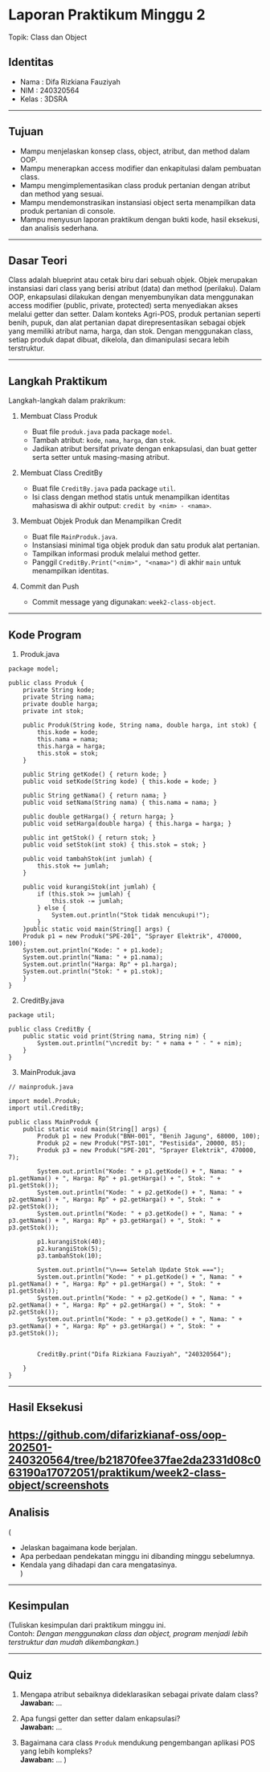 # Laporan Praktikum Minggu 2
Topik: Class dan Object

## Identitas
- Nama  : Difa Rizkiana Fauziyah
- NIM   : 240320564
- Kelas : 3DSRA

---

## Tujuan
- Mampu menjelaskan konsep class, object, atribut, dan method dalam OOP.
- Mampu menerapkan access modifier dan enkapitulasi dalam pembuatan class.
- Mampu mengimplementasikan class produk pertanian dengan atribut dan method yang sesuai.
- Mampu mendemonstrasikan instansiasi object serta menampilkan data produk pertanian di console.
- Mampu menyusun laporan praktikum dengan bukti kode, hasil eksekusi, dan analisis sederhana.

---

## Dasar Teori
Class adalah blueprint atau cetak biru dari sebuah objek. Objek merupakan instansiasi dari class yang berisi atribut (data) dan method (perilaku). Dalam OOP, enkapsulasi dilakukan dengan menyembunyikan data menggunakan access modifier (public, private, protected) serta menyediakan akses melalui getter dan setter.
Dalam konteks Agri-POS, produk pertanian seperti benih, pupuk, dan alat pertanian dapat direpresentasikan sebagai objek yang memiliki atribut nama, harga, dan stok. Dengan menggunakan class, setiap produk dapat dibuat, dikelola, dan dimanipulasi secara lebih terstruktur.

---

## Langkah Praktikum
Langkah-langkah dalam prakrikum:
1. Membuat Class Produk
   - Buat file ```produk.java``` pada package ```model```.
   - Tambah atribut: ```kode```, ```nama```, ```harga```, dan ```stok```.
   - Jadikan atribut bersifat private dengan enkapsulasi, dan buat getter serta setter untuk masing-masing atribut.
     
2. Membuat Class CreditBy
   - Buat file ```CreditBy.java``` pada package ```util```.
   - Isi class dengan method statis untuk menampilkan identitas mahasiswa di akhir output: ```credit by <nim> - <nama>```.
     
3. Membuat Objek Produk dan Menampilkan Credit
   - Buat file ```MainProduk.java```.
   - Instansiasi minimal tiga objek produk dan satu produk alat pertanian.
   - Tampilkan informasi produk melalui method getter.
   - Panggil ```CreditBy.Print("<nim>", "<nama>")``` di akhir ```main``` untuk menampilkan identitas.
     
4. Commit dan Push
   - Commit message yang digunakan: ```week2-class-object```.

---

## Kode Program
1. Produk.java 
```
package model;

public class Produk {
    private String kode;
    private String nama;
    private double harga;
    private int stok;

    public Produk(String kode, String nama, double harga, int stok) {
        this.kode = kode;
        this.nama = nama;
        this.harga = harga;
        this.stok = stok;
    }

    public String getKode() { return kode; }
    public void setKode(String kode) { this.kode = kode; }

    public String getNama() { return nama; }
    public void setNama(String nama) { this.nama = nama; }

    public double getHarga() { return harga; }
    public void setHarga(double harga) { this.harga = harga; }

    public int getStok() { return stok; }
    public void setStok(int stok) { this.stok = stok; }

    public void tambahStok(int jumlah) {
        this.stok += jumlah;
    }

    public void kurangiStok(int jumlah) {
        if (this.stok >= jumlah) {
            this.stok -= jumlah;
        } else {
            System.out.println("Stok tidak mencukupi!");
        }
    }public static void main(String[] args) {
    Produk p1 = new Produk("SPE-201", "Sprayer Elektrik", 470000, 100);
    System.out.println("Kode: " + p1.kode);
    System.out.println("Nama: " + p1.nama);
    System.out.println("Harga: Rp" + p1.harga);
    System.out.println("Stok: " + p1.stok);
    }
}
```

2. CreditBy.java
```
package util;

public class CreditBy {
    public static void print(String nama, String nim) {
        System.out.println("\ncredit by: " + nama + " - " + nim);
    }
}
```

3. MainProduk.java
```
// mainproduk.java

import model.Produk;
import util.CreditBy;

public class MainProduk {
    public static void main(String[] args) {
        Produk p1 = new Produk("BNH-001", "Benih Jagung", 68000, 100);
        Produk p2 = new Produk("PST-101", "Pestisida", 20000, 85);
        Produk p3 = new Produk("SPE-201", "Sprayer Elektrik", 470000, 7);

        System.out.println("Kode: " + p1.getKode() + ", Nama: " + p1.getNama() + ", Harga: Rp" + p1.getHarga() + ", Stok: " + p1.getStok());
        System.out.println("Kode: " + p2.getKode() + ", Nama: " + p2.getNama() + ", Harga: Rp" + p2.getHarga() + ", Stok: " + p2.getStok());
        System.out.println("Kode: " + p3.getKode() + ", Nama: " + p3.getNama() + ", Harga: Rp" + p3.getHarga() + ", Stok: " + p3.getStok());

        p1.kurangiStok(40);
        p2.kurangiStok(5);
        p3.tambahStok(10);

        System.out.println("\n=== Setelah Update Stok ===");
        System.out.println("Kode: " + p1.getKode() + ", Nama: " + p1.getNama() + ", Harga: Rp" + p1.getHarga() + ", Stok: " + p1.getStok());
        System.out.println("Kode: " + p2.getKode() + ", Nama: " + p2.getNama() + ", Harga: Rp" + p2.getHarga() + ", Stok: " + p2.getStok());
        System.out.println("Kode: " + p3.getKode() + ", Nama: " + p3.getNama() + ", Harga: Rp" + p3.getHarga() + ", Stok: " + p3.getStok());


        CreditBy.print("Difa Rizkiana Fauziyah", "240320564");
        
    }
}
```
---

## Hasil Eksekusi
https://github.com/difarizkianaf-oss/oop-202501-240320564/tree/b21870fee37fae2da2331d08c063190a17072051/praktikum/week2-class-object/screenshots
---

## Analisis
(
- Jelaskan bagaimana kode berjalan.  
- Apa perbedaan pendekatan minggu ini dibanding minggu sebelumnya.  
- Kendala yang dihadapi dan cara mengatasinya.  
)
---

## Kesimpulan
(Tuliskan kesimpulan dari praktikum minggu ini.  
Contoh: *Dengan menggunakan class dan object, program menjadi lebih terstruktur dan mudah dikembangkan.*)

---

## Quiz
1. Mengapa atribut sebaiknya dideklarasikan sebagai private dalam class?  
   **Jawaban:** …  

2. Apa fungsi getter dan setter dalam enkapsulasi?  
   **Jawaban:** …  

3. Bagaimana cara class ```Produk``` mendukung pengembangan aplikasi POS yang lebih kompleks?  
   **Jawaban:** …  )
